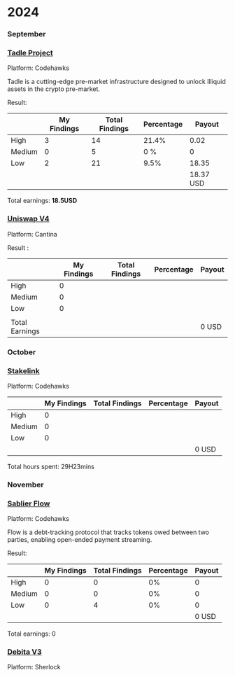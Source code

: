 # 2024

### September

### [Tadle Project](https://codehawks.cyfrin.io/c/2024-08-tadle)
Platform: Codehawks

Tadle is a cutting-edge pre-market infrastructure designed to unlock illiquid assets in the crypto pre-market.

Result:

|  | My Findings | Total Findings | Percentage | Payout |
| --- | --- | --- | --- | --- |
| High | 3 | 14 | 21.4% | 0.02 |
| Medium | 0 | 5 | 0 % | 0 |
| Low | 2 | 21 | 9.5% | 18.35 |
|  |  |  |  | 18.37 USD |

Total earnings: **18.5USD**

### [Uniswap V4](https://cantina.xyz/competitions/e2cf6906-ec8b-4c78-a585-74ac90615659)
Platform: Cantina

Result :

|  | My Findings | Total Findings | Percentage | Payout |
| --- | --- | --- | --- | --- |
| High | 0 |  |  |  |
| Medium | 0 |  |  |  |
| Low | 0 |  |  |  |
|  |  |  |  |  |
| Total Earnings |  |  |  | 0 USD |

### October

### [Stakelink](https://codehawks.cyfrin.io/c/2024-09-stakelink)
Platform: Codehawks

|  | My Findings | Total Findings | Percentage | Payout |
| --- | --- | --- | --- | --- |
| High | 0 |  |  |  |
| Medium | 0 |  |  |  |
| Low | 0 |  |  |  |
|  |  |  |  | 0 USD |

Total hours spent: 29H23mins

### November

### [Sablier Flow](https://codehawks.cyfrin.io/c/2024-10-sablier)
Platform: Codehawks

Flow is a debt-tracking protocol that tracks tokens owed between two parties, enabling open-ended payment streaming.

Result:

|  | My Findings | Total Findings | Percentage | Payout |
| --- | --- | --- | --- | --- |
| High | 0 | 0 | 0% | 0 |
| Medium | 0 | 0 | 0% | 0 |
| Low | 0 | 4 | 0% | 0 |
|  |  |  |  | 0 USD |

Total earnings: 0

### [Debita V3](https://audits.sherlock.xyz/contests/627)
Platform: Sherlock